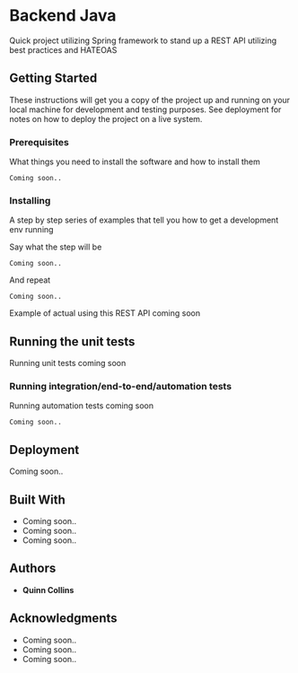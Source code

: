# Backend Java

Quick project utilizing Spring framework to stand up a REST API utilizing best practices and HATEOAS

## Getting Started

These instructions will get you a copy of the project up and running on your local machine for development and testing purposes. See deployment for notes on how to deploy the project on a live system.

### Prerequisites

What things you need to install the software and how to install them

```
Coming soon..
```

### Installing

A step by step series of examples that tell you how to get a development env running

Say what the step will be

```
Coming soon..
```

And repeat

```
Coming soon..
```

Example of actual using this REST API coming soon

## Running the unit tests

Running unit tests coming soon

### Running integration/end-to-end/automation tests

Running automation tests coming soon

```
Coming soon..
```

## Deployment

Coming soon..

## Built With

* Coming soon..
* Coming soon..
* Coming soon..

## Authors

* **Quinn Collins** 


## Acknowledgments

* Coming soon..
* Coming soon..
* Coming soon.. 


